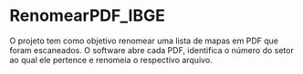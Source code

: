 # RenomearPDF_IBGE
O projeto tem como objetivo renomear uma lista de mapas em PDF que foram escaneados. O software abre cada PDF, identifica o número do setor ao qual ele pertence e renomeia o respectivo arquivo.
